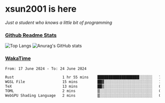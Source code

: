 # xsun2001 is here

*Just a student who knows a little bit of programming*

### [Github Readme Stats](https://github.com/anuraghazra/github-readme-stats)

![Top Langs](https://github-readme-stats.vercel.app/api/top-langs/?username=xsun2001&layout=compact&theme=radical) ![Anurag's GitHub stats](https://github-readme-stats.vercel.app/api?username=xsun2001&show_icons=true&theme=radical)

### [WakaTime](https://wakatime.com)

<!--START_SECTION:waka-->

```txt
From: 17 June 2024 - To: 24 June 2024

Rust                      1 hr 55 mins    ███████████████████░░░░░░   76.13 %
WGSL File                 15 mins         ██▓░░░░░░░░░░░░░░░░░░░░░░   10.07 %
TeX                       13 mins         ██▒░░░░░░░░░░░░░░░░░░░░░░   08.71 %
TOML                      2 mins          ▒░░░░░░░░░░░░░░░░░░░░░░░░   01.86 %
WebGPU Shading Language   2 mins          ▒░░░░░░░░░░░░░░░░░░░░░░░░   01.68 %
```

<!--END_SECTION:waka-->
